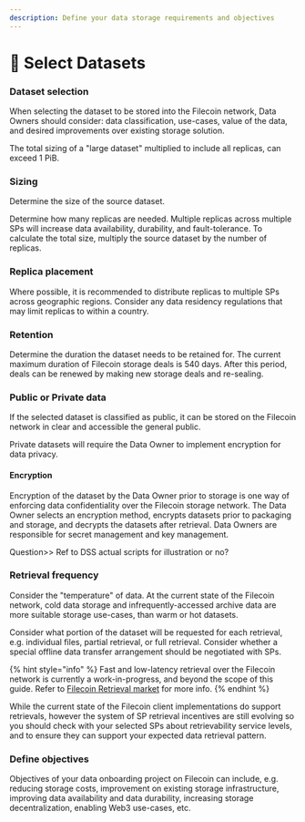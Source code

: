 ```yaml
---
description: Define your data storage requirements and objectives
---
```


# 🔎 Select Datasets

### Dataset selection

When selecting the dataset to be stored into the Filecoin network, Data Owners should consider: data classification, use-cases, value of the data, and desired improvements over existing storage solution.

The total sizing of a "large dataset" multiplied to include all replicas, can exceed 1 PiB.&#x20;

### Sizing&#x20;

Determine the size of the source dataset.&#x20;

Determine how many replicas are needed. Multiple replicas across multiple SPs will increase data availability, durability, and fault-tolerance. To calculate the total size, multiply the source dataset by the number of replicas.&#x20;

### Replica placement

Where possible, it is recommended to distribute replicas to multiple SPs across geographic regions. Consider any data residency regulations that may limit replicas to within a country.

### Retention

Determine the duration the dataset needs to be retained for. The current maximum duration of Filecoin storage deals is 540 days. After this period, deals can be renewed by making new storage deals and re-sealing.

### Public or Private data

If the selected dataset is classified as public, it can be stored on the Filecoin network in clear and accessible the general public.

Private datasets will require the Data Owner to implement encryption for data privacy. &#x20;

#### Encryption

Encryption of the dataset by the Data Owner prior to storage is one way of enforcing data confidentiality over the Filecoin storage network. The Data Owner selects an encryption method, encrypts datasets prior to packaging and storage, and decrypts the datasets after retrieval. Data Owners are responsible for secret management and key management.

Question>> Ref to DSS actual scripts for illustration or no?

### Retrieval frequency

Consider the "temperature" of data. At the current state of the Filecoin network, cold data storage and infrequently-accessed archive data are more suitable storage use-cases, than warm or hot datasets.&#x20;

Consider what portion of the dataset will be requested for each retrieval, e.g. individual files,  partial retrieval, or full retrieval. Consider whether a special offline data transfer arrangement should be negotiated with SPs.

{% hint style="info" %}
Fast and low-latency retrieval over the Filecoin network is currently a work-in-progress, and beyond the scope of this guide. Refer to [Filecoin Retrieval market](https://retrieval.market/) for more info.&#x20;
{% endhint %}

While the current state of the Filecoin client implementations do support retrievals, however the system of SP retrieval incentives are still evolving so you should check with your selected SPs about retrievability service levels, and to ensure they can support your expected data retrieval pattern.

### Define objectives&#x20;

Objectives of your data onboarding project on Filecoin can include, e.g. reducing storage costs, improvement on existing storage infrastructure, improving data availability and data durability, increasing storage decentralization, enabling Web3 use-cases, etc.&#x20;

